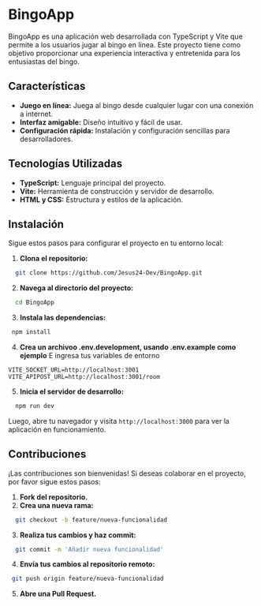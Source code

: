 # BingoApp

BingoApp es una aplicación web desarrollada con TypeScript y Vite que permite a los usuarios jugar al bingo en línea. Este proyecto tiene como objetivo proporcionar una experiencia interactiva y entretenida para los entusiastas del bingo.

## Características

- **Juego en línea:** Juega al bingo desde cualquier lugar con una conexión a internet.
- **Interfaz amigable:** Diseño intuitivo y fácil de usar.
- **Configuración rápida:** Instalación y configuración sencillas para desarrolladores.

## Tecnologías Utilizadas

- **TypeScript:** Lenguaje principal del proyecto.
- **Vite:** Herramienta de construcción y servidor de desarrollo.
- **HTML y CSS:** Estructura y estilos de la aplicación.

## Instalación

Sigue estos pasos para configurar el proyecto en tu entorno local:

1. **Clona el repositorio:**

```bash
  git clone https://github.com/Jesus24-Dev/BingoApp.git
```

2. **Navega al directorio del proyecto:**

```bash
  cd BingoApp
```

3. **Instala las dependencias:**

```bash
 npm install
```

4. **Crea un archivoo .env.development, usando .env.example como ejemplo**
   E ingresa tus variables de entorno

```text
VITE_SOCKET_URL=http://localhost:3001
VITE_APIPOST_URL=http://localhost:3001/room
```

5. **Inicia el servidor de desarrollo:**

```bash
  npm run dev
```

Luego, abre tu navegador y visita `http://localhost:3000` para ver la aplicación en funcionamiento.

## Contribuciones

¡Las contribuciones son bienvenidas! Si deseas colaborar en el proyecto, por favor sigue estos pasos:

1. **Fork del repositorio.**
2. **Crea una nueva rama:**

```bash
  git checkout -b feature/nueva-funcionalidad
```

3. **Realiza tus cambios y haz commit:**

```bash
  git commit -m 'Añadir nueva funcionalidad'
```

4. **Envía tus cambios al repositorio remoto:**

```bash
 git push origin feature/nueva-funcionalidad
```

5. **Abre una Pull Request.**
